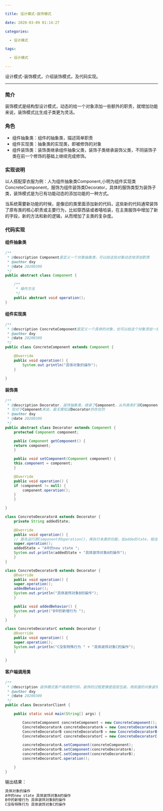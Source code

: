 ```yaml
---

title: 设计模式-装饰模式

date: 2020-03-09 01:14:27

categories:

  - 设计模式

tags:

  - 设计模式

---
```


设计模式-装饰模式，介绍装饰模式，及代码实现。

<!-- more -->

------------

### 简介

装饰模式是结构型设计模式，动态的给一个对象添加一些额外的职责，就增加功能来说，装饰模式比生成子类更为灵活。

### 角色

- 组件抽象类：组件的抽象类，描述简单职责
- 组件实现类：抽象类的实现类，即被修饰的对象
- 组件装饰类：装饰类继承组件抽象父类，装饰子类继承装饰父类，不同装饰子类在前一个修饰的基础上继续完成修饰。

### 实现说明

以人搭配穿衣服为例：人为组件抽象类Component,小明为组件实现类ConcreteComponent，服饰为组件装饰类Decorator，具体的服饰类型为装饰子类，装饰模式是为已有功能动态的添加功能的一种方式。

当系统需要新功能的时候，是像旧的类里面添加新的代码，这些新的代码通常装饰了原有类的核心职责或主要行为，比如穿西装或者嘻哈装，在主类服饰中增加了新的字段，新的方法和新的逻辑，从而增加了主类的复杂度。

### 代码实现

#### 组件抽象类

```java
/**
 * @description Component是定义一个对象抽象类，可以给这些对象动态地添加职责
 * @author dxy
 * @date 20200309
 */
public abstract class Component {

    /**
     * 操作方法
     */
    public abstract void operation();
}
```

#### 组件实现类

```java
/**
 * @description ConcreteComponent是定义一个具体的对象，也可以给这个对象添加一些职责
 * @author dxy
 * @date 20200309
 */
public class ConcreteComponent extends Component {

    @Override
    public void operation() {
        System.out.println("具体对象的操作");
    }

}
```

#### 装饰类

```java
/**
 * @description Decorator，装饰抽象类，继承了Component，从外类来扩展Component类的功能，
 * 但对于Component来说，是无需知道Decorator的存在的
 * @author dxy
 * @date 20200309
 */
public abstract class Decorator extends Component {
    protected Component component;

    public Component getComponent() {
	return component;
    }

    public void setComponent(Component component) {
	this.component = component;
    }

    @Override
    public void operation() {
	if (component != null) {
	    component.operation();
	}
    }

}

class ConcreteDecoratorA extends Decorator {
    private String addedState;

    @Override
    public void operation() {
	// 首先运行原Component的operation()，再执行本类的功能，如addedState，相当于对原Component进行了装饰
	super.operation();
	addedState = "A中的new state ";
	System.out.println(addedState + "具体装饰对象A的操作");
    }
}

class ConcreteDecoratorB extends Decorator {
    @Override
    public void operation() {
	super.operation();
	addedBehavior();
	System.out.println("具体装饰对象B的操作");
    }

    public void addedBehavior() {
	System.out.print("B中的新增行为 ");
    }
}

class ConcreteDecoratorC extends Decorator {
    @Override
    public void operation() {
	super.operation();
	System.out.println("C没有特殊行为 " + "具体装饰对象C的操作");
    }

}
```

#### 客户端调用类

```java
/**
 * @description 装饰模式客户端调用代码，装饰的过程更像是层层包装，用前面的对象装饰后面的对象
 * @author dxy
 * @date 20200309
 */
public class DecoratorClient {

    public static void main(String[] args) {

        ConcreteComponent concreteComponent = new ConcreteComponent();
        ConcreteDecoratorA concreteDecoratorA = new ConcreteDecoratorA();
        ConcreteDecoratorB concreteDecoratorB = new ConcreteDecoratorB();
        ConcreteDecoratorC concreteDecoratorC = new ConcreteDecoratorC();

        concreteDecoratorA.setComponent(concreteComponent);
        concreteDecoratorB.setComponent(concreteDecoratorA);
        concreteDecoratorC.setComponent(concreteDecoratorB);
        concreteDecoratorC.operation();

    }
}
```

输出结果：

```java
具体对象的操作
A中的new state 具体装饰对象A的操作
B中的新增行为 具体装饰对象B的操作
C没有特殊行为 具体装饰对象C的操作
```

